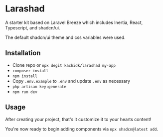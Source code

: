 # Larashad

A starter kit based on Laravel Breeze which includes Inertia, React, Typescript, and shadcn/ui.

The default shadcn/ui theme and css variables were used.

## Installation

-   Clone repo or `npx degit kachidk/larashad my-app`
-   `composer install`
-   `npm install`
-   Copy `.env.example` to `.env` and update `.env` as necessary
-   `php artisan key:generate`
-   `npm run dev`

## Usage

After creating your project, that's it customize it to your hearts content!

You're now ready to begin adding components via `npx shadcn@latest add`.
